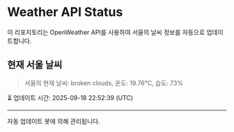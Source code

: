 
# Weather API Status

이 리포지토리는 OpenWeather API를 사용하여 서울의 날씨 정보를 자동으로 업데이트합니다.

## 현재 서울 날씨
> 서울의 현재 날씨: broken clouds, 온도: 19.76°C, 습도: 73%

⏳ 업데이트 시간: 2025-09-18 22:52:39 (UTC)

---
자동 업데이트 봇에 의해 관리됩니다.

